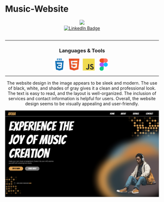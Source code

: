 # Music-Website
<div id="header" align="center">
  <img src="https://media.giphy.com/media/M9gbBd9nbDrOTu1Mqx/giphy.gif" width="100"/>
  <div align="center">
</div>
  <div id="badges">
  <a href="https://www.linkedin.com/in/aria-shokrollahi-143a682b9?utm_source=share&utm_campaign=share_via&utm_content=profile&utm_medium=android_app">
    <img src="https://img.shields.io/badge/LinkedIn-blue?style=for-the-badge&logo=linkedin&logoColor=white" alt="LinkedIn Badge"/>
  </a>
</div>
<img src="https://komarev.com/ghpvc/?username=AriaShokrollahi&style=flat-square&color=blue" alt=""/>
  
  ---
 ### Languages & Tools
<div>
  <img src="https://github.com/devicons/devicon/blob/master/icons/css3/css3-plain-wordmark.svg"  title="CSS3" alt="CSS" width="40" height="40"/>&nbsp;
  <img src="https://github.com/devicons/devicon/blob/master/icons/html5/html5-original.svg" title="HTML5" alt="HTML" width="40" height="40"/>&nbsp;
  <img src="https://github.com/devicons/devicon/blob/master/icons/javascript/javascript-original.svg" title="JavaScript" alt="JavaScript" width="40" height="40"/>&nbsp;
    <img src="https://github.com/devicons/devicon/blob/master/icons/figma/figma-original.svg" title="Figma" alt=Figma" width="40" height="40"/>&nbsp;
</div>

---

The website design in the image appears to be sleek and modern. The use of black, white, and shades of gray gives it a clean and professional look. The text is easy to read, and the layout is well-organized. The inclusion of services and contact information is helpful for users. Overall, the website design seems to be visually appealing and user-friendly.

![alt text](https://github.com/AriaShokrollahi/Music-Website/blob/main/Desktop%20-%202.jpg)
